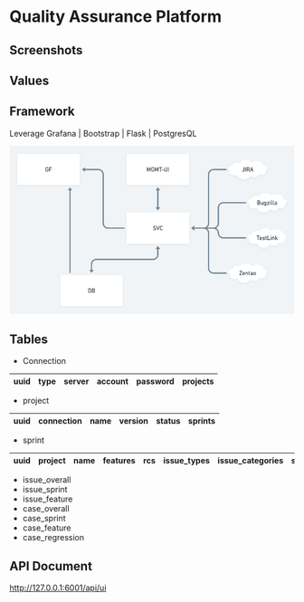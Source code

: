 # Quality Assurance Platform

## Screenshots

## Values

## Framework
Leverage Grafana | Bootstrap | Flask | PostgresQL

![](specs/framework.png)

## Tables
- Connection 

uuid | type | server | account | password | projects 
--- | --- | --- | --- | --- | --- 

- project 

uuid | connection | name | version | status | sprints 
--- | --- | --- | --- | --- | --- 

- sprint 

uuid | project | name | features | rcs | issue_types | issue_categories | status | issues_overall | issue_sprint | issue_feature
--- | --- | --- | --- | --- | --- | --- | --- | --- | --- | --- 

- issue_overall
- issue_sprint
- issue_feature
- case_overall
- case_sprint
- case_feature
- case_regression

## API Document
http://127.0.0.1:6001/api/ui

